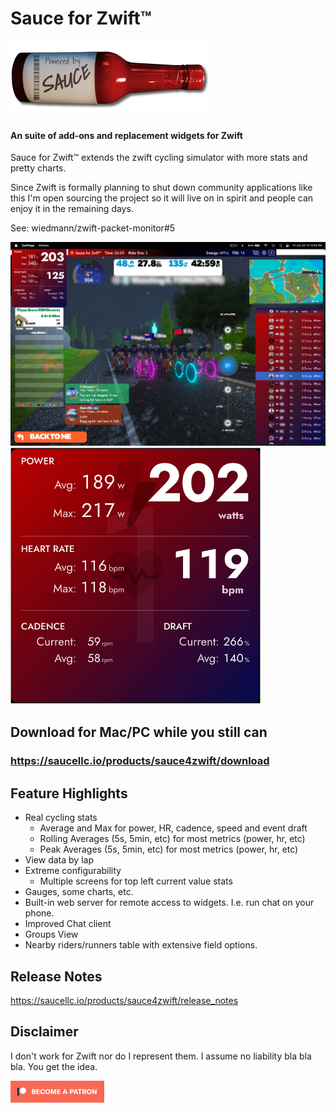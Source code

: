 Sauce for Zwift™
===========
![Sauce](pages/images/logo_horiz_320x120.png)
#### An suite of add-ons and replacement widgets for Zwift
Sauce for Zwift™ extends the zwift cycling simulator with more stats and pretty charts.

Since Zwift is formally planning to shut down community applications like this I'm
open sourcing the project so it will live on in spirit and people can enjoy it in the
remaining days.

See: wiedmann/zwift-packet-monitor#5

<img src="assets/images/screenshot.jpg" width="640"/>
<img src="assets/images/slideshow.webp" width="400"/>


Download for Mac/PC while you still can
--------
### https://saucellc.io/products/sauce4zwift/download


Feature Highlights
--------
 * Real cycling stats
   * Average and Max for power, HR, cadence, speed and event draft
   * Rolling Averages (5s, 5min, etc) for most metrics (power, hr, etc)
   * Peak Averages (5s, 5min, etc) for most metrics (power, hr, etc)
 * View data by lap
 * Extreme configurability
   * Multiple screens for top left current value stats
 * Gauges, some charts, etc.
 * Built-in web server for remote access to widgets. I.e. run chat on your phone.
 * Improved Chat client
 * Groups View
 * Nearby riders/runners table with extensive field options.


Release Notes
--------
https://saucellc.io/products/sauce4zwift/release_notes


Disclaimer
--------
I don't work for Zwift nor do I represent them.  I assume no liability bla
bla bla.  You get the idea.


<a href="https://www.patreon.com/bePatron?u=32064618" target="_blank">
    <img src="pages/images/become_a_patron_button@2x.png" width="150"/>
</a>
